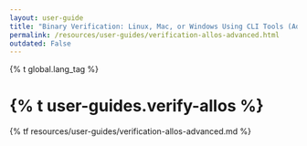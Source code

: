 ```yaml
---
layout: user-guide
title: "Binary Verification: Linux, Mac, or Windows Using CLI Tools (Advanced)"
permalink: /resources/user-guides/verification-allos-advanced.html
outdated: False
---
```


{% t global.lang_tag %}
<h1>{% t user-guides.verify-allos %}</h1>
{% tf resources/user-guides/verification-allos-advanced.md %}
